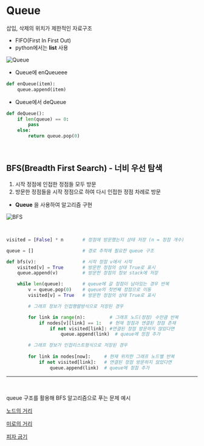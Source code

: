 # Queue

삽입, 삭제의 위치가 제한적인 자료구조 

- FIFO(First In First Out)
- python에서는 **list** 사용

![Queue](./../assets/Queue-Data-Structures.png)

- Queue에 enQueueee
```python 
def enQueue(item):
    queue.append(item)
```

- Queue에서 deQueue
```python 
def deQueue():
    if len(queue) == 0:
        pass
    else:
        return queue.pop(0)
```

<br>

## BFS(Breadth First Search) - 너비 우선 탐색

1. 시작 정점에 인접한 정점들 모두 방문
2. 방문한 정점들을 시작 정점으로 하여 다시 인접한 정점 차례로 방문

- **Queue** 을 사용하여 알고리즘 구현

![BFS](./../assets/BFS.png)

<br>

```python 
visited = [False] * n       # 정점에 방문했는지 상태 저장 (n = 정점 개수)

queue = []                  # 경로 추적에 필요한 queue 구조

def bfs(v):                 # 시작 정점 v에서 시작
    visited[v] = True       # 방문한 정점의 상태 True로 표시
    queue.append(v)         # 방문한 정점의 정보 stack에 저장

    while len(queue):       # queue에 갈 정점이 남아있는 경우 반복
        v = queue.pop(0)    # queue의 첫번째 정점으로 이동
        visited[v] = True   # 방문한 정점의 상태 True로 표시

        # 그래프 정보가 인접행렬방식으로 저장된 경우

        for link in range(n):         # 그래프 노드(정점) 수만큼 반복
            if nodes[v][link] == 1:   # 현재 정점과 연결된 정점 존재
                if not visited[link]: #연결된 정점 방문하지 않았다면
                    queue.append(link)  # queue에 정점 추가

        # 그래프 정보가 인접리스트형식으로 저장된 경우 
        
        for link in nodes[now]:     # 현재 위치한 그래프 노드별 반복
            if not visited[link]:   # 연결된 정점 방문하지 않았다면
                queue.append(link)  # queue에 정점 추가
```
---

<br>

queue 구조를 활용해 BFS 알고리즘으로 푸는 문제 예시

[노드의 거리](https://github.com/epode4/Practice_code/tree/master/SWEA/5102_%EB%85%B8%EB%93%9C%EC%9D%98%EA%B1%B0%EB%A6%AC)

[미로의 거리](https://github.com/epode4/Practice_code/tree/master/SWEA/5105_%EB%AF%B8%EB%A1%9C%EC%9D%98%EA%B1%B0%EB%A6%AC)

[피자 굽기](https://github.com/epode4/Practice_code/tree/master/SWEA/5099_%ED%94%BC%EC%9E%90%EA%B5%BD%EA%B8%B0)